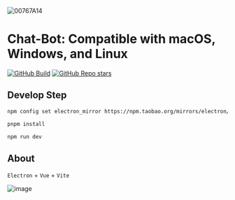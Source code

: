 ![00767A14](https://github.com/warmthsea/Chat-Bot/assets/45450994/29f24322-11e8-475d-bae1-9126bba39962) 
# Chat-Bot:  Compatible with macOS, Windows, and Linux
[![GitHub Build](https://github.com/electron-vite/electron-vite-vue/actions/workflows/build.yml/badge.svg)](https://github.com/warmthsea/Chat-Bot/actions/workflows/build.yml)
[![GitHub Repo stars](https://img.shields.io/github/stars/warmthsea/Chat-Bot?style=social)](https://github.com/warmthsea/Chat-Bot/stargazers)

## Develop Step
 
```bash
npm config set electron_mirror https://npm.taobao.org/mirrors/electron/
```
```bash
pnpm install
```
```bash
npm run dev
```

## About
 
 `Electron`  + `Vue` +  `Vite` 
 
![image](https://user-images.githubusercontent.com/45450994/233313977-fe6988d4-f0be-4a89-9621-9530937cd7f1.png)
